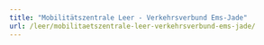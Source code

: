 ```yaml
---
title: "Mobilitätszentrale Leer - Verkehrsverbund Ems-Jade"
url: /leer/mobilitaetszentrale-leer-verkehrsverbund-ems-jade/
---
```

